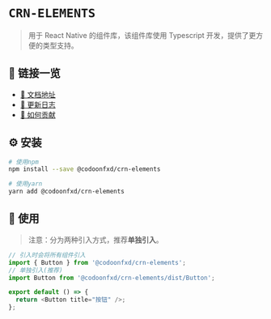 # `CRN-ELEMENTS`

> 用于 React Native 的组件库，该组件库使用 Typescript 开发，提供了更方便的类型支持。

## 🔗 链接一览

- [📑 文档地址](https://codoonfxd.github.io/crn-elements)
- [🚀 更新日志](https://codoonfxd.github.io/crn-elements/#/CHANGELOG)
- [🔌 如何贡献](https://codoonfxd.github.io/crn-elements/#/CONTRIBUTING)

## ⚙️ 安装

```bash
# 使用npm
npm install --save @codoonfxd/crn-elements

# 使用yarn
yarn add @codoonfxd/crn-elements
```

## 🎊 使用

> 注意：分为两种引入方式，推荐**单独引入**。

```javascript
// 引入时会将所有组件引入
import { Button } from '@codoonfxd/crn-elements';
// 单独引入(推荐)
import Button from '@codoonfxd/crn-elements/dist/Button';

export default () => {
  return <Button title="按钮" />;
};
```

